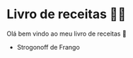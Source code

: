 # Livro de receitas :man_cook:

Olá bem vindo ao meu livro de receitas :wave:

- Strogonoff de Frango
